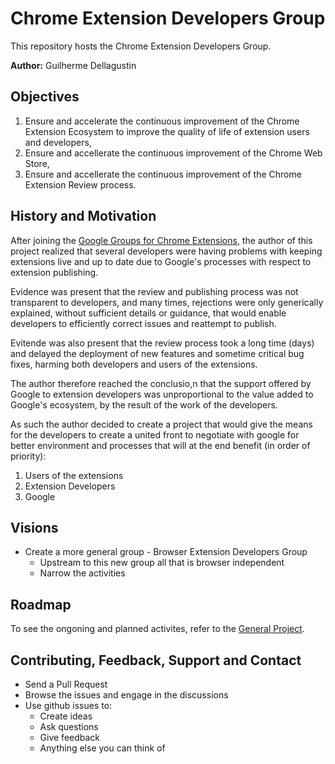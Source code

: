 # Chrome Extension Developers Group

This repository hosts the Chrome Extension Developers Group.

**Author:** Guilherme Dellagustin

## Objectives

1. Ensure and accelerate the continuous improvement of the Chrome Extension Ecosystem to improve the quality of life of extension users and developers,
2. Ensure and accellerate the continuous improvement of the Chrome Web Store,
3. Ensure and accellerate the continuous improvement of the Chrome Extension Review process.

## History and Motivation

After joining the [Google Groups for Chrome Extensions][google-groups-for-chrome-ext], the author of this project realized that several developers were having problems with keeping extensions live and up to date due to Google's processes with respect to extension publishing.

Evidence was present that the review and publishing process was not transparent to developers, and many times, rejections were only generically explained, without sufficient details or guidance, that would enable developers to efficiently correct issues and reattempt to publish.

Evitende was also present that the review process took a long time (days) and delayed the deployment of new features and sometime critical bug fixes, harming both developers and users of the extensions.

The author therefore reached the conclusio,n that the support offered by Google to extension developers was unproportional to the value added to Google's ecosystem, by the result of the work of the developers.

As such the author decided to create a project that would give the means for the developers to create a united front to negotiate with google for better environment and processes that will at the end benefit (in order of priority):
1. Users of the extensions
2. Extension Developers
3. Google

## Visions
- Create a more general group - Browser Extension Developers Group
  - Upstream to this new group all that is browser independent
  - Narrow the activities 
  
## Roadmap

To see the ongoning and planned activites, refer to the [General Project](https://github.com/orgs/chrome-extension-developers/projects/1).

[google-groups-for-chrome-ext]: https://groups.google.com/a/chromium.org/forum/?utm_medium=email&utm_source=footer#!topic/chromium-extensions/lCN_6H1-F30

## Contributing, Feedback, Support and Contact
- Send a Pull Request
- Browse the issues and engage in the discussions
- Use github issues to:
  - Create ideas
  - Ask questions
  - Give feedback
  - Anything else you can think of
